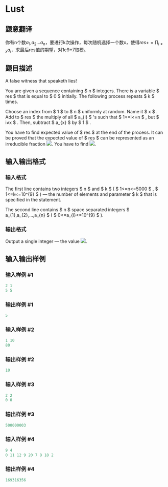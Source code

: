 # Lust

## 题意翻译

你有n个数$a_1$,$a_2$...$a_n$，要进行k次操作，每次随机选择一个数x，使得$res+=\prod_{i \neq x}a_i$，求最后res值的期望，对1e9+7取模。

## 题目描述

A false witness that speaketh lies!

You are given a sequence containing $ n $ integers. There is a variable $ res $ that is equal to $ 0 $ initially. The following process repeats $ k $ times.

Choose an index from $ 1 $ to $ n $ uniformly at random. Name it $ x $ . Add to $ res $ the multiply of all $ a_{i} $ 's such that $ 1<=i<=n $ , but $ i≠x $ . Then, subtract $ a_{x} $ by $ 1 $ .

You have to find expected value of $ res $ at the end of the process. It can be proved that the expected value of $ res $ can be represented as an irreducible fraction ![](https://cdn.luogu.com.cn/upload/vjudge_pic/CF891E/2c40be71c60fe708ee9e4e80e2cd7a26163f3bd6.png). You have to find ![](https://cdn.luogu.com.cn/upload/vjudge_pic/CF891E/9a9fda8924087f2c7a7148a751aac9511d3b1e3c.png).

## 输入输出格式

### 输入格式

The first line contains two integers $ n $ and $ k $ ( $ 1<=n<=5000 $ , $ 1<=k<=10^{9} $ ) — the number of elements and parameter $ k $ that is specified in the statement.

The second line contains $ n $ space separated integers $ a_{1},a_{2},...,a_{n} $ ( $ 0<=a_{i}<=10^{9} $ ).

### 输出格式

Output a single integer — the value ![](https://cdn.luogu.com.cn/upload/vjudge_pic/CF891E/9a9fda8924087f2c7a7148a751aac9511d3b1e3c.png).

## 输入输出样例

### 输入样例 #1

```cpp
2 1
5 5

```
### 输出样例 #1

```cpp
5
```


### 输入样例 #2

```cpp
1 10
80

```
### 输出样例 #2

```cpp
10
```


### 输入样例 #3

```cpp
2 2
0 0

```
### 输出样例 #3

```cpp
500000003
```


### 输入样例 #4

```cpp
9 4
0 11 12 9 20 7 8 18 2

```
### 输出样例 #4

```cpp
169316356
```


